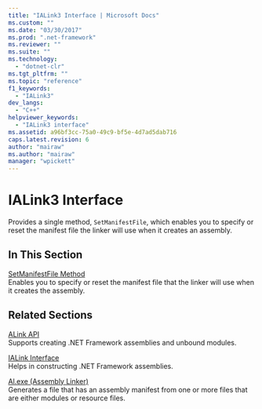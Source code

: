 ```yaml
---
title: "IALink3 Interface | Microsoft Docs"
ms.custom: ""
ms.date: "03/30/2017"
ms.prod: ".net-framework"
ms.reviewer: ""
ms.suite: ""
ms.technology: 
  - "dotnet-clr"
ms.tgt_pltfrm: ""
ms.topic: "reference"
f1_keywords: 
  - "IALink3"
dev_langs: 
  - "C++"
helpviewer_keywords: 
  - "IALink3 interface"
ms.assetid: a96bf3cc-75a0-49c9-bf5e-4d7ad5dab716
caps.latest.revision: 6
author: "mairaw"
ms.author: "mairaw"
manager: "wpickett"
---
```

# IALink3 Interface
Provides a single method, `SetManifestFile`, which enables you to specify or reset the manifest file the linker will use when it creates an assembly.  
  
## In This Section  
 [SetManifestFile Method](../../../../docs/framework/unmanaged-api/alink/setmanifestfile-method.md)  
 Enables you to specify or reset the manifest file that the linker will use when it creates the assembly.  
  
## Related Sections  
 [ALink API](../../../../docs/framework/unmanaged-api/alink/index.md)  
 Supports creating .NET Framework assemblies and unbound modules.  
  
 [IALink Interface](../../../../docs/framework/unmanaged-api/alink/ialink-interface.md)  
 Helps in constructing .NET Framework assemblies.  
  
 [Al.exe (Assembly Linker)](../../../../docs/framework/tools/al-exe-assembly-linker.md)  
 Generates a file that has an assembly manifest from one or more files that are either modules or resource files.